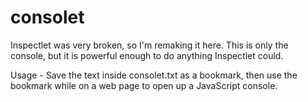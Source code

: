 # consolet
Inspectlet was very broken, so I'm remaking it here. This is only the console, but it is powerful enough to do anything Inspectlet could.

Usage - Save the text inside consolet.txt as a bookmark, then use the bookmark while on a web page to open up a JavaScript console.
